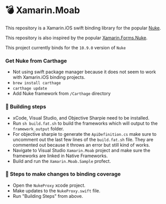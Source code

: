 # 💣 Xamarin.Moab
This repository is a Xamarin.iOS swift binding library for the popular [Nuke](https://kean.blog/nuke/home).

This repository is also inspired by the popular [Xamarin.Forms.Nuke](https://github.com/roubachof/Xamarin.Forms.Nuke).

This project currently binds for the `10.9.0` version of `Nuke`

### Get Nuke from Carthage
- Not using swift package manager because it does not seem to work with Xamarin.iOS binding projects.
- `brew install carthage`
- `carthage update`
- Add Nuke framework from `/Carthage` directory

### 📝 Building steps
- xCode, Visual Studio, and Objective Sharpie need to be installed.
- Run `sh build.fat.sh` to build the frameworks which will output to the `framework_output` folder.
- For objective sharpie to generate the `ApiDefinition.cs` make sure to uncomment out the last few lines of the `build.fat.sh` file. They are commented out because it throws an error but still kind of works.
- Navigate to Visual Studio `Xamarin.Moab` project and make sure the frameworks are linked in Native Frameworks.
- Build and run the `Xamarin.Moab.Sample` profect.

### 📝 Steps to make changes to binding coverage
- Open the `NukeProxy` xcode project.
- Make updates to the `NukeProxy.swift` file.
- Run "Building Steps" from above.